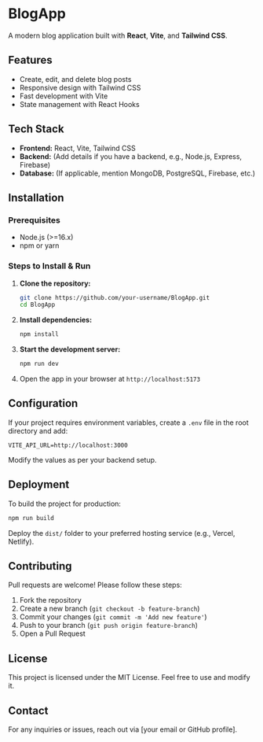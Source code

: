 # BlogApp

A modern blog application built with **React**, **Vite**, and **Tailwind CSS**.

## Features
- Create, edit, and delete blog posts
- Responsive design with Tailwind CSS
- Fast development with Vite
- State management with React Hooks

## Tech Stack
- **Frontend:** React, Vite, Tailwind CSS
- **Backend:** (Add details if you have a backend, e.g., Node.js, Express, Firebase)
- **Database:** (If applicable, mention MongoDB, PostgreSQL, Firebase, etc.)

## Installation

### Prerequisites
- Node.js (>=16.x)
- npm or yarn

### Steps to Install & Run
1. **Clone the repository:**
   ```sh
   git clone https://github.com/your-username/BlogApp.git
   cd BlogApp
   ```
2. **Install dependencies:**
   ```sh
   npm install
   ```
3. **Start the development server:**
   ```sh
   npm run dev
   ```
4. Open the app in your browser at `http://localhost:5173`

## Configuration
If your project requires environment variables, create a `.env` file in the root directory and add:
```env
VITE_API_URL=http://localhost:3000
```
Modify the values as per your backend setup.

## Deployment
To build the project for production:
```sh
npm run build
```
Deploy the `dist/` folder to your preferred hosting service (e.g., Vercel, Netlify).

## Contributing
Pull requests are welcome! Please follow these steps:
1. Fork the repository
2. Create a new branch (`git checkout -b feature-branch`)
3. Commit your changes (`git commit -m 'Add new feature'`)
4. Push to your branch (`git push origin feature-branch`)
5. Open a Pull Request

## License
This project is licensed under the MIT License. Feel free to use and modify it.

## Contact
For any inquiries or issues, reach out via [your email or GitHub profile].

